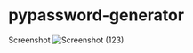# pypassword-generator
Screenshot
![Screenshot (123)](https://user-images.githubusercontent.com/108652057/178609497-748ea691-586a-4c96-9e0e-ecdb2146e74d.png)
